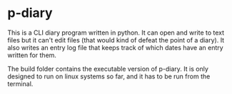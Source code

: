# p-diary
This is a CLI diary program written in python. It can open and write to text files but it can't edit files (that would kind of defeat the point of a diary). It also writes an entry log file that keeps track of which dates have an entry written for them.

The build folder contains the executable version of p-diary. It is only designed to run on linux systems so far, and it has to be run from the terminal.
